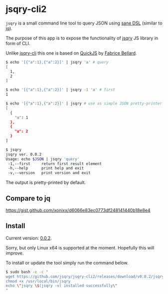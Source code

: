 # jsqry-cli2

`jsqry` is a small command line tool to query JSON using [sane DSL](https://jsqry.github.io/) (similar to [jq](https://github.com/stedolan/jq)).

The purpose of this app is to expose the functionality of [jsqry](https://github.com/jsqry/jsqry) JS library in form of CLI.

Unlike [jsqry-cli](https://github.com/jsqry/jsqry-cli) this one is based on [QuickJS](https://bellard.org/quickjs/) by [Fabrice Bellard](https://bellard.org/).

```bash
$ echo '[{"a":1},{"a":2}]' | jsqry 'a' # query
[
  1,
  2
]

$ echo '[{"a":1},{"a":2}]' | jsqry -1 'a' # first
1

$ echo '[{"a":1},{"a":2}]' | jsqry # use as simple JSON pretty-printer
[
  {
    "a": 1
  },
  {
    "a": 2
  }
]

$ jsqry
jsqry ver. 0.0.2
Usage: echo $JSON | jsqry 'query'
 -1,--first     return first result element
 -h,--help      print help and exit
 -v,--version   print version and exit
```

The output is pretty-printed by default.

## Compare to jq

https://gist.github.com/xonixx/d6066e83ec0773df248141440b18e8e4

## Install

Current version: [0.0.2](https://github.com/jsqry/jsqry-cli2/releases/tag/v0.0.2).

Sorry, but only Linux x64 is supported at the moment. Hopefully this will improve.

To install or update the tool simply run the command below.

```bash
$ sudo bash -e -c "
wget https://github.com/jsqry/jsqry-cli2/releases/download/v0.0.2/jsqry-linux-amd64 -O/usr/local/bin/jsqry
chmod +x /usr/local/bin/jsqry
echo \"jsqry \$(jsqry -v) installed successfully\" 
"
```